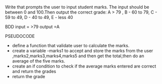 Write that prompts the user to input student marks. The input should be between 0 and 100.Then output the correct grade:
A > 79 , B - 60 to 79, C -  59 to 49, D - 40 to 49, E - less 40


BDD
input = >79  output =A


PSEUDOCODE
- define a function that validate user to calculate the marks.
- create a variable -marks1 to accept and store the marks from the user ,marks2,marks3,marks4,marks5 and then get the total,then do an average of the five marks.
- create an if condition to check if the average marks entered are correct and return the grades
- return the grade